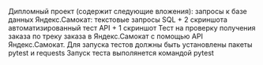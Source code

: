 Дипломный проект (содержит следующие вложения):
запросы к базе данных Яндекс.Самокат: текстовые запросы SQL + 2 скриншота
автоматизированный тест API + 1 скриншот
Тест на проверку получения заказа по треку заказа в Яндекс.Самокат с помощью API Яндекс.Самокат.
Для запуска тестов должны быть установлены пакеты pytest и requests
Запуск теста выполянется командой pytest

